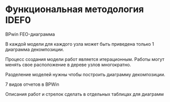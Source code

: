 # Функциональная методология IDEF0


BPwin 
FEO-диаграмма

В каждой модели для каждого узла может быть приведена только 1 диаграмма декомпозиции. 

Процесс создания модели работ является итерационным. Работы могут менять свое расположение в дереве узлов многократно. 

Разделение моделей нужны чтобы построить диаграмму декомпозиции. 

7 видов отчетов в BPWin

Описания работ и стрелок сделать в отдельных таблицах для диаграмм

